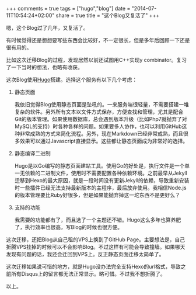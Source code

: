 +++
comments = true
tags = ["hugo","blog"]
date = "2014-07-11T10:54:24+02:00"
share = true
title = "这个Blog又复活了"
+++

嗯，这个Blog过了几年，又复活了。

<!--more-->

有时候觉得还是想想要写些东西会比较好，不一定很长，但是多年后回顾一下还是很有用的。

比如这次迁移Blog的过程，发现居然以前还试图用C++实现y combinator。复习了一下当时的想法，也略有收获。

这次Blog使用[Hugo](https://gohugo.io/)搭建。选择这个服务有以下几个考虑：

1. 静态页面

    我依旧觉得Blog使用静态页面是坠吼的。一来服务端很轻量，不需要搭建一堆复杂的软件。另外所有文本以文件方式保存，方便查找和管理，尤其是配合Git的版本管理。如果使用数据库，总会遇到版本升级（比如Php7就抛弃了对MySQL的支持）时各种各样的问题。如果要多人协作，也可以利用GitHub这种非常成熟的方式来简化流程。另外，现在Markdown已经非常成熟，而且很多效果可以通过Javascript直接显示。这些都让静态页面成为非常好的选择。

2. 静态编译二进制

    Hugo是以Go编写的静态页面建站工具。使用Go的好处是，执行文件是一个单一无依赖的二进制文件，使用时不需要配置各种依赖环境。之前最早从Jekyll迁移到Hexo的最大原因，就是一段时间没有更新Jekyll的依赖，导致重新安装时一些插件已经无法支持最新版本的主程序，最后放弃使用。我相信Node.js的版本管理要比Ruby好很多，但是如果能抛弃掉这一坨东西不是更好么？

3. 支持的功能

    我需要的功能都有了，而且选了一个主题还不错。Hugo这么多年也算养肥了，执行效率也很高，写Blog的时候也很方便。

这次迁移，还把Blog从自己租的VPS上换到了GitHub Page。主要想法是，自己折腾VPS挂掉的时候可以不会影响Blog。不过这样有可能会导致撞墙。如果哪天发现有问题的话，我还会迁回到VPS上。反正静态页面迁移太简单了。

这次迁移如果说可惜的地方，就是Hugo没办法完全支持Hexo的url格式，导致之前所有Disqus上的留言都无法正常显示。略可惜。不过我不想折腾了。

以上。
